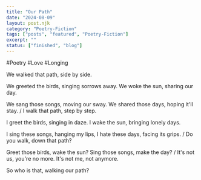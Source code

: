 ```yaml
---
title: "Our Path"
date: "2024-08-09"
layout: post.njk
category: "Poetry-Fiction"
tags: ["posts", "featured", "Poetry-Fiction"]
excerpt: ""
status: ["finished", "blog"]
---
```


#Poetry #Love #Longing

We walked that path, side by side.

We greeted the birds, singing sorrows away.
We woke the sun, sharing our day.

We sang those songs, moving our sway.
We shared those days, hoping it'll stay.
/
I walk that path, step by step.

I greet the birds, singing in daze.
I wake the sun, bringing lonely days.

I sing these songs, hanging my lips,
I hate these days, facing its grips.
/
Do you walk, down that path?

Greet those birds, wake the sun?
Sing those songs, make the day?
/
It's not us, you're no more.
It's not me, not anymore.

So who is that, walking our path?